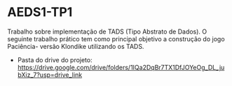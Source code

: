 # AEDS1-TP1
Trabalho sobre implementação de TADS (Tipo Abstrato de Dados). O seguinte trabalho prático tem como principal objetivo a construção do jogo Paciência- versão Klondike utilizando os TADS.
- Pasta do drive do projeto: https://drive.google.com/drive/folders/1IQa2DqBr7TX1DfJOYeOg_DL_jubXiz_7?usp=drive_link
